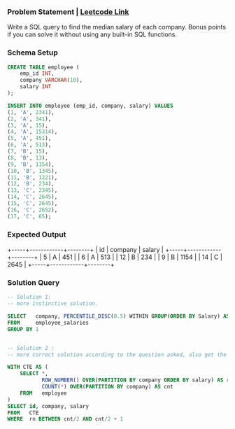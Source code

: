 ### Problem Statement | [Leetcode Link](https://leetcode.com/problems/median-employee-salary/description/)

Write a SQL query to find the median salary of each company. Bonus points if you can solve it without using any built-in SQL functions.


### Schema Setup

```sql
CREATE TABLE employee (
    emp_id INT,
    company VARCHAR(10),
    salary INT
);

INSERT INTO employee (emp_id, company, salary) VALUES
(1, 'A', 2341),
(2, 'A', 341),
(3, 'A', 15),
(4, 'A', 15314),
(5, 'A', 451),
(6, 'A', 513),
(7, 'B', 15),
(8, 'B', 13),
(9, 'B', 1154),
(10, 'B', 1345),
(11, 'B', 1221),
(12, 'B', 234),
(13, 'C', 2345),
(14, 'C', 2645),
(15, 'C', 2645),
(16, 'C', 2652),
(17, 'C', 65);
```


### Expected Output

+-----+------------+--------+
| id  | company    | salary |
+-----+------------+--------+
| 5   | A          | 451    |
| 6   | A          | 513    |
| 12  | B          | 234    |
| 9   | B          | 1154   |
| 14  | C          | 2645   |
+-----+------------+--------+

### Solution Query

```sql
-- Solution 1: 
-- more instinctive solution.

SELECT   company, PERCENTILE_DISC(0.5) WITHIN GROUP(ORDER BY Salary) AS median
FROM     employee_salaries
GROUP BY 1


-- Solution 2 : 
-- more correct solution according to the question asked, also get the bonus marks for not using built in SQL function. 

WITH CTE AS (
    SELECT *,
           ROW_NUMBER() OVER(PARTITION BY company ORDER BY salary) AS rn,
           COUNT(*) OVER(PARTITION BY company) AS cnt
    FROM   employee
)
SELECT id, company, salary
FROM   CTE
WHERE  rn BETWEEN cnt/2 AND cnt/2 + 1
```
